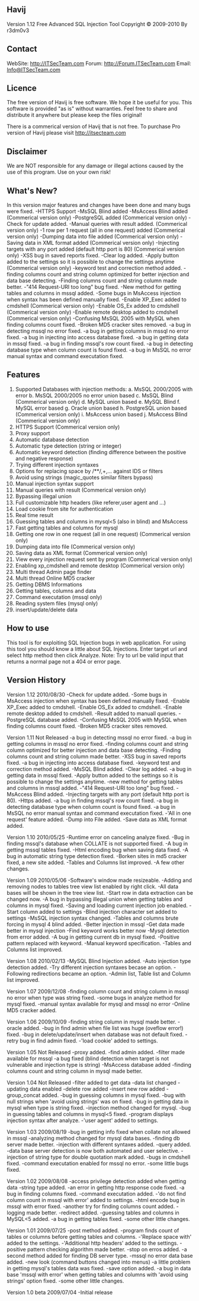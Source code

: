 Havij
-----
Version 1.12 Free
Advanced SQL Injection Tool
Copyright © 2009-2010
By r3dm0v3


Contact
-------
WebSite: http://ITSecTeam.com
Forum:   http://Forum.ITSecTeam.com
Email:   Info@ITSecTeam.com


Licence
-------
The free version of Havij is free software. We hope it be useful for you.
This software is provided "as is" without warranties.
Feel free to share and distribute it anywhere but please keep the files original!

There is a commerical version of Havij that is not free.
To purchase Pro version of Havij please visit http://itsecteam.com


Disclaimer
----------
We are NOT responsible for any damage or illegal actions caused by the use of this program. Use on your own risk!


What's New?
-----------
In this version major features and changes have been done and many bugs were fixed.
-HTTPS Support
-MsSQL Blind added
-MsAccess Blind added (Commerical version only)
-PostgreSQL added (Commerical version only)
-Check for update added.
-Manual queries with result added. (Commerical version only)
-1 row per 1 request (all in one request) added (Commerical version only)
-Dumping data into file added (Commerical version only)
-Saving data in XML format added (Commerical version only)
-Injecting targets with any port added (default http port is 80) (Commerical version only)
-XSS bug in saved reports fixed.
-Clear log added.
-Apply button added to the settings so it is possible to change the settings anytime (Commerical version only)
-keyword test and correction method added.
-finding columns count and string column optimized for better injection and data base detecting.
-Finding columns count and string column made better.
-"414 Request-URI too long" bug fixed.
-New method for getting tables and columns in mssql added.
-Some bugs in MsAccess injection when syntax has been defined manually fixed.
-Enable XP_Exec added to cmdshell (Commerical version only)
-Enable OS_Ex added to cmdshell (Commerical version only)
-Enable remote desktop added to cmdshell (Commerical version only)
-Confusing MsSQL 2005 with MySQL when finding columns count fixed.
-Broken MD5 cracker sites removed.
-a bug in detecting mssql no error fixed.
-a bug in getting columns in mssql no error fixed.
-a bug in injecting into access database fixed.
-a bug in getting data in mssql fixed.
-a bug in finding mssql's row count fixed.
-a bug in detecting database type when column count is found fixed.
-a bug in MsSQL no error manual syntax and command executation fixed.


Features
--------
1.  Supported Databases with injection methods:
       a. MsSQL 2000/2005 with error
       b. MsSQL 2000/2005 no error union based
       c. MsSQL Blind (Commerical version only)
       d. MySQL union based
       e. MySQL Blind
       f. MySQL error based
       g. Oracle union based
       h. PostgreSQL union based (Commerical version only)
       i. MsAccess union based
       j. MsAccess Blind (Commerical version only)
2.  HTTPS Support (Commerical version only)
3.  Proxy support
4.  Automatic database detection
5.  Automatic type detection (string or integer)
6.  Automatic keyword detection (finding difference between the positive and negative response)
7.  Trying different injection syntaxes
8.  Options for replacing space by /**/,+,... against IDS or filters
9.  Avoid using strings (magic_quotes similar filters bypass)
10. Manual injection syntax support
11. Manual queries with result (Commerical version only)
12. Bypassing illegal union
13. Full customizable http headers (like referer,user agent and ...)
14. Load cookie from site for authentication
15. Real time result
16. Guessing tables and columns in mysql<5 (also in blind) and MsAccess
17. Fast getting tables and columns for mysql
18. Getting one row in one request (all in one request) (Commerical version only)
19. Dumping data into file (Commerical version only)
20. Saving data as XML format (Commerical version only)
21. View every injection request sent by program (Commerical version only)
22. Enabling xp_cmdshell and remote desktop (Commerical version only)
23. Multi thread Admin page finder
24. Multi thread Online MD5 cracker
25. Getting DBMS Informations
26. Getting tables, columns and data
27. Command executation (mssql only)
28. Reading system files (mysql only)
29. insert/update/delete data


How to use
----------
This tool is for exploiting SQL Injection bugs in web application.
For using this tool you should know a little about SQL Injections.
Enter target url and select http method then click Analyze.
Note: Try to url be valid input that returns a normal page not a 404 or error page.


Version History
---------------
Version 1.12 2010/08/30
-Check for update added.
-Some bugs in MsAccess injection when syntax has been defined manually fixed.
-Enable XP_Exec added to cmdshell.
-Enable OS_Ex added to cmdshell.
-Enable remote desktop added to cmdshell.
-Result added to manuall queries.
-PostgreSQL database added.
-Confusing MsSQL 2005 with MySQL when finding columns count fixed.
-Broken MD5 cracker sites removed.

Version 1.11 Not Released
-a bug in detecting mssql no error fixed.
-a bug in getting columns in mssql no error fixed.
-finding columns count and string column optimized for better injection and data base detecting.
-Finding columns count and string column made better.
-XSS bug in saved reports fixed.
-a bug in injecting into access database fixed.
-keyword test and correction method added.
-MsSQL Blind added.
-Clear log added.
-a bug in getting data in mssql fixed.
-Apply button added to the settings so it is possible to change the settings anytime.
-new method for getting tables and columns in mssql added.
-"414 Request-URI too long" bug fixed.
-MsAccess Blind added.
-Injecting targets with any port (default http port is 80).
-Https added.
-a bug in finding mssql's row count fixed.
-a bug in detecting database type when column count is found fixed.
-a bug in MsSQL no error manual syntax and command executation fixed.
-'All in one request' feature added.
-Dump into File added.
-Save data as XML format added.

Version 1.10 2010/05/25
-Runtime error on canceling analyze fixed.
-Bug in finding mssql's database when COLLATE is not supported fixed.
-A bug in getting mssql tables fixed.
-Html encoding bug when saving data fixed.
-A bug in automatic string type detection fixed.
-Borken sites in md5 cracker fixed, a new site added.
-Tables and Columns list improved.
-A few other changes.

Version 1.09 2010/05/06
-Software's window made resizeable.
-Adding and removing nodes to tables tree view list enabled by right click.
-All data bases will be shown in the tree view list.
-Start row in data extraction can be changed now.
-A bug in bypassing illegal union when getting tables and columns in mysql fixed.
-Saving and loading current injection job enabled.
-Start column added to settings
-Blind injection character set added to settings
-MsSQL injection syntax changed.
-Tables and columns brute forcing in mysql 4 blind added.
-Better injection in mssql
-Get data made better in mysql injection
-Find keyword works better now
-Mysql detection from error added.
-A bug in getting current db in mysql fixed.
-Positive pattern replaced with keyword.
-Manual keyword specification.
-Tables and Columns list improved.

Version 1.08 2010/02/13
-MySQL Blind Injection added.
-Auto injection type detection added.
-Try different injection syntaxes becase an option.
-Following redirections became an option.
-Admin list, Table list and Column list improved.

Version 1.07 2009/12/08
-finding column count and string column in mssql no error when type was string fixed.
-some bugs in analyze method for mysql fixed.
-manual syntax available for mysql and mssql no error
-Online MD5 cracker added.

Version 1.06 2009/10/09
-finding string column in mysql made better.
-oracle added.
-bug in find admin when file list was huge (oveflow error!) fixed.
-bug in delete/update/insert when database was not default fixed.
-retry bug in find admin fixed.
-'load cookie' added to settings.

Version 1.05 Not Released
-proxy added.
-find admin added.
-filter made available for mssql
-a bug fixed (blind detection when target is not vulnerable and injection type is string)
-MsAccess database added
-finding columns count and string column in mysql made better.

Version 1.04 Not Released
-filter added to get data
-data list changed
-updating data enabled
-delete row added
-insert new row added
-group_concat added.
-bug in guessing columns in mysql fixed.
-bug with null strings when 'avoid using strings' was on fixed.
-bug in getting data in mysql when type is string fixed.
-injection method changed for mysql.
-bug in guessing tables and columns in mysql<5 fixed.
-program displays injection syntax after analyze.
-'user agent' added to settings.

Version 1.03 2009/08/19
-bug in getting info fixed when collate not allowed in mssql
-analyzing method changed for mysql data bases.
-finding db server made better.
-injection with different syntaxes added.
-query added.
-data base server detection is now both automated and user selective.
-injection of string type for double quotation mark added.
-bugs in cmdshell fixed.
-command executation enabled for mssql no error.
-some little bugs fixed.

Version 1.02 2009/08/08
-access privilege detection added when getting data
-string type added.
-an error in getting http response code fixed.
-a bug in finding columns fixed.
-command executation added.
-'do not find column count in mssql with error' added to settings.
-html encode bug in mssql with error fixed.
-another try for finding columns count added.
-logging made better.
-redirect added.
-guessing tables and columns in MySQL<5 added.
-a bug in getting tables fixed.
-some other little changes.

Version 1.01 2009/07/25
-post method added.
-program finds count of tables or columns before getting tables and columns.
-'Replace space with' added to the settings.
-'Additional http headers' added to the settings.
-positive pattern checking algorithm made better.
-stop on erros added.
-a second method added for finding DB server type.
-mssql no error data base added.
-new look (command buttons changed into menus)
-a little problem in getting mysql's tables data was fixed.
-save option added.
-a bug in data base 'mssql with error' when getting tables and columns with 'avoid using strings' option fixed.
-some other little changes.

Version 1.0 beta 2009/07/04
-Initial release
